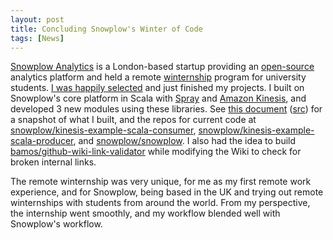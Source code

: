 ```yaml
---
layout: post
title: Concluding Snowplow's Winter of Code
tags: [News]
---
```


[Snowplow Analytics][snowplow] is a London-based startup
providing an [open-source][snowplow-github] analytics platform and held
a remote [winternship][snowplow-wintern] program for university students.
[I was happily selected][snowplow-intro] and just finished my projects.
I built on Snowplow's core platform in Scala with
[Spray][spray] and [Amazon Kinesis][kinesis], and
developed 3 new modules using these libraries.
See [this document][listings] ([src][listings-src]) for a snapshot
of what I built, and the repos for current code at
[snowplow/kinesis-example-scala-consumer][consumer],
[snowplow/kinesis-example-scala-producer][producer], and
[snowplow/snowplow][snowplow/snowplow].
I also had the idea to build [bamos/github-wiki-link-validator][validator]
while modifying the Wiki to check for broken internal links.

The remote winternship was very unique, for me as my first
remote work experience, and for Snowplow, being based in the UK and
trying out remote winternships with students from around the world.
From my perspective, the internship went smoothly,
and my workflow blended well with Snowplow's workflow.

[snowplow]: http://snowplowanalytics.com/
[snowplow-github]: https://github.com/snowplow/
[snowplow-intro]: http://snowplowanalytics.com/blog/2013/12/20/introducing-our-snowplow-winterns/
[snowplow-wintern]: http://snowplowanalytics.com/blog/2013/10/07/announcing-our-winter-open-source-internship-program/

[kinesis]: http://aws.amazon.com/kinesis/
[spray]: http://spray.io

[listings]: /data/2014-01-20/listings.pdf
[listings-src]: /data/2014-01-20/listings.tex

[consumer]: https://github.com/snowplow/kinesis-example-scala-consumer
[producer]: https://github.com/snowplow/kinesis-example-scala-producer
[snowplow/snowplow]: https://github.com/snowplow/snowplow
[validator]: https://github.com/bamos/github-wiki-link-validator?source=c
